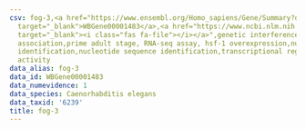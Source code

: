 ```yaml
---
csv: fog-3,<a href="https://www.ensembl.org/Homo_sapiens/Gene/Summary?db=core;g=WBGene00001483"
  target="_blank">WBGene00001483</a>,<a href="https://www.ncbi.nlm.nih.gov/pubmed/30894454"
  target="_blank"><i class="fas fa-file"></i></a>",genetic interference,functional
  association,prime adult stage, RNA-seq assay, hsf-1 overexpression,nucleotide sequence
  identification,nucleotide sequence identification,transcriptional regulation,up-regulates
  activity
data_alias: fog-3
data_id: WBGene00001483
data_numevidence: 1
data_species: Caenorhabditis elegans
data_taxid: '6239'
title: fog-3
---
```

